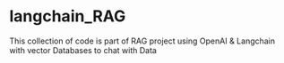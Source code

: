 # langchain_RAG
This collection of code is part of RAG project using OpenAI &amp; Langchain with vector Databases to chat with Data
